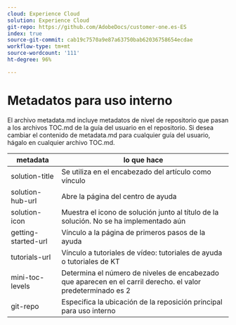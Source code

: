 ```yaml
---
cloud: Experience Cloud
solution: Experience Cloud
git-repo: https://github.com/AdobeDocs/customer-one.es-ES
index: true
source-git-commit: cab19c7570a9e87a63750bab62036758654ecdae
workflow-type: tm+mt
source-wordcount: '111'
ht-degree: 96%

---
```



# Metadatos para uso interno

El archivo metadata.md incluye metadatos de nivel de repositorio que pasan a los archivos TOC.md de la guía del usuario en el repositorio. Si desea cambiar el contenido de metadata.md para cualquier guía del usuario, hágalo en cualquier archivo TOC.md.

| metadata | lo que hace |
|--- |--- |
| solution-title | Se utiliza en el encabezado del artículo como vínculo |
| solution-hub-url | Abre la página del centro de ayuda |
| solution-icon | Muestra el icono de solución junto al título de la solución. No se ha implementado aún |
| getting-started-url | Vínculo a la página de primeros pasos de la ayuda |
| tutorials-url | Vínculo a tutoriales de vídeo: tutoriales de ayuda o tutoriales de KT |
| mini-toc-levels | Determina el número de niveles de encabezado que aparecen en el carril derecho. el valor predeterminado es 2 |
| git-repo | Especifica la ubicación de la reposición principal para uso interno |
